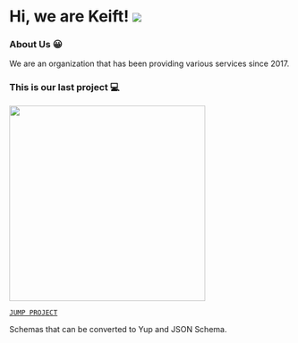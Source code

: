 # Hi, we are Keift! <img src="https://komarev.com/ghpvc?username=poifn&label=Page%20Views"/>

### About Us 😀

We are an organization that has been providing various services since 2017.

### This is our last project 💻

<img src="https://i.ibb.co/B5bQXHSM/unknown.png" width="350px"/>

[`JUMP PROJECT`](https://npmjs.com/package/yuppi)

Schemas that can be converted to Yup and JSON Schema.
